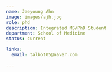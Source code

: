 ```yaml
---
name: Jaeyoung Ahn
image: images/ajh.jpg
role: phd
description: Integrated MS/PhD Student
department: School of Medicine
status: current

links:
  email: talbot05@naver.com
 
---
```


